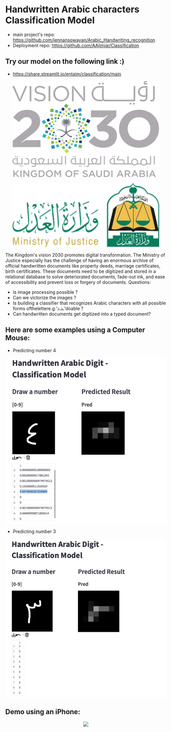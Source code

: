 # Handwritten Arabic characters Classification Model

* main project's repo: https://github.com/jennansowayan/Arabic_Handwriting_recognition
* Deployment repo: https://github.com/AAljmiai/Classification

## Try our model on the following link :) 
* https://share.streamlit.io/entaim/classification/main

<p align="center">
  <img width="460" height="300" src="https://github.com/jennansowayan/Arabic_Handwriting_recognition/blob/main/logo/v2030.png?raw=true">
</p>
<p align="center">
  <img width="460" height="200" src="https://github.com/jennansowayan/Arabic_Handwriting_recognition/blob/main/logo/mj.png?raw=true">
</p>

The Kingdom's vision 2030 promotes digital transformation. The Ministry of Justice especially has the challenge of having an enormous archive of official handwritten documents like property deeds, marriage certificates, birth certificates. These documents need to be digitized and stored in a relational database to solve deteriorated documents, fade-out ink, and ease of accessibility and prevent loss or forgery of documents.
Questions:
-  Is image processing possible ?
-  Can we victorize the images ?
-  Is building a classifier that recognizes Arabic characters with all possible forms
ofthelettere.g.‘ـذ،ذ’doable ?
-  Can handwritten documents get digitized into a typed document?

## Here are some examples using a Computer Mouse:

- Predicting number 4

<p align="center">
  <img src="https://github.com/AAljmiai/Classification/raw/main/Screen%20Shot%202021-12-17%20at%201.00.56%20PM.png">
</p>

- Predicting number 3

<p align="center">
  <img src="https://github.com/AAljmiai/Classification/raw/main/Screen%20Shot%202021-12-17%20at%2012.58.55%20PM.png">
</p>

## Demo using an iPhone:

<p align="center">
  <img src="https://github.com/AAljmiai/Classification/raw/main/iphone.gif">
</p>
